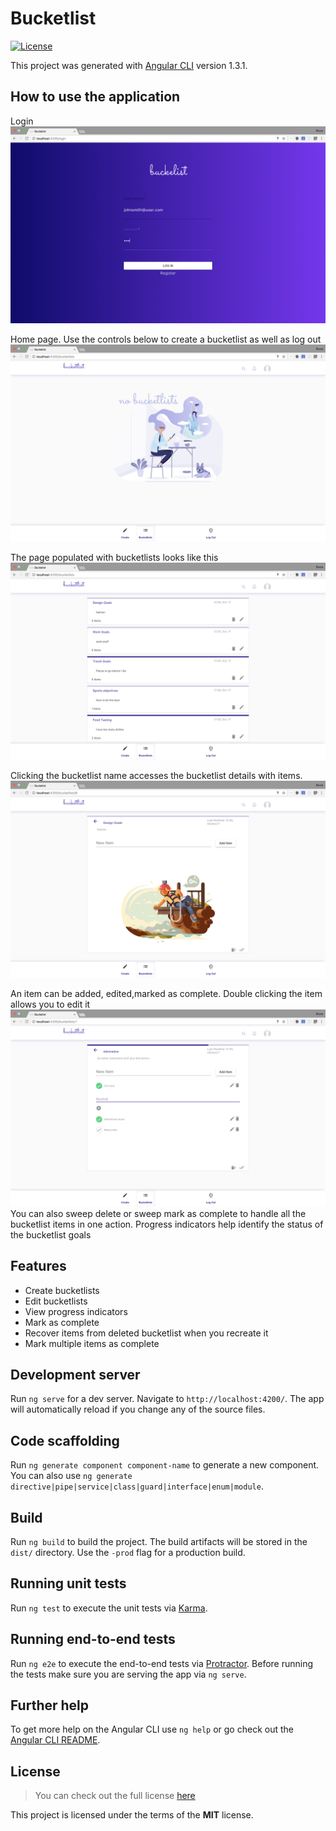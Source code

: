 # Bucketlist

[![License](https://img.shields.io/badge/License-BSD%203--Clause-blue.svg)](https://opensource.org/licenses/BSD-3-Clause)

This project was generated with [Angular CLI](https://github.com/angular/angular-cli) version 1.3.1.

## How to use the application

Login
![User Login](https://github.com/elbertbiggs360/bucketlist/blob/master/src/assets/screenshots/login.png)


Home page. Use the controls below to create a bucketlist as well as log out
![Searching for a bucketlist](https://github.com/elbertbiggs360/bucketlist/blob/master/src/assets/screenshots/home.png)

The page populated with bucketlists looks like this
![Updating an item](https://github.com/elbertbiggs360/bucketlist/blob/master/src/assets/screenshots/bucketlist.png)

Clicking the bucketlist name accesses the bucketlist details with items.
![Updating an item](https://github.com/elbertbiggs360/bucketlist/blob/master/src/assets/screenshots/item.png)

An item can be added, edited,marked as complete. Double clicking the item allows you to edit it
![Updating an item](https://github.com/elbertbiggs360/bucketlist/blob/master/src/assets/screenshots/editItems.png)
You can also sweep delete or sweep mark as complete to handle all the bucketlist items in one action.
Progress indicators help identify the status of the bucketlist goals

## Features
* Create bucketlists
* Edit bucketlists
* View progress indicators
* Mark as complete
* Recover items from deleted bucketlist when you recreate it
* Mark multiple items as complete

## Development server

Run `ng serve` for a dev server. Navigate to `http://localhost:4200/`. The app will automatically reload if you change any of the source files.

## Code scaffolding

Run `ng generate component component-name` to generate a new component. You can also use `ng generate directive|pipe|service|class|guard|interface|enum|module`.

## Build

Run `ng build` to build the project. The build artifacts will be stored in the `dist/` directory. Use the `-prod` flag for a production build.

## Running unit tests

Run `ng test` to execute the unit tests via [Karma](https://karma-runner.github.io).

## Running end-to-end tests

Run `ng e2e` to execute the end-to-end tests via [Protractor](http://www.protractortest.org/).
Before running the tests make sure you are serving the app via `ng serve`.

## Further help

To get more help on the Angular CLI use `ng help` or go check out the [Angular CLI README](https://github.com/angular/angular-cli/blob/master/README.md).

## License
>You can check out the full license [here](https://github.com/Elbertbiggs360/bucketlist/blob/master/LICENSE)

This project is licensed under the terms of the **MIT** license.
